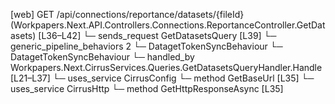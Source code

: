 [web] GET /api/connections/reportance/datasets/{fileId}  (Workpapers.Next.API.Controllers.Connections.ReportanceController.GetDatasets)  [L36–L42]
  └─ sends_request GetDatasetsQuery [L39]
    └─ generic_pipeline_behaviors 2
      └─ DatagetTokenSyncBehaviour
      └─ DatagetTokenSyncBehaviour
    └─ handled_by Workpapers.Next.CirrusServices.Queries.GetDatasetsQueryHandler.Handle [L21–L37]
      └─ uses_service CirrusConfig
        └─ method GetBaseUrl [L35]
      └─ uses_service CirrusHttp
        └─ method GetHttpResponseAsync [L35]

